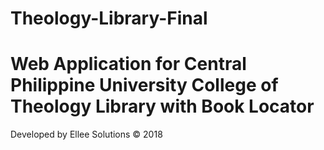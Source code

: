 # Theology-Library-Final
# Web Application for Central Philippine University College of Theology Library with Book Locator

Developed by Ellee Solutions &copy; 2018
